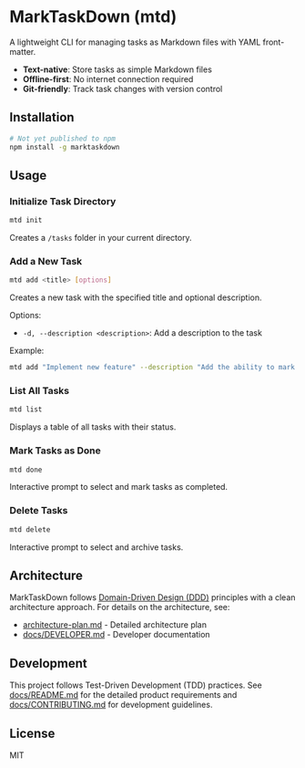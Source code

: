 # MarkTaskDown (mtd)

A lightweight CLI for managing tasks as Markdown files with YAML front-matter.

- **Text-native**: Store tasks as simple Markdown files
- **Offline-first**: No internet connection required
- **Git-friendly**: Track task changes with version control

## Installation

```bash
# Not yet published to npm
npm install -g marktaskdown
```

## Usage

### Initialize Task Directory

```bash
mtd init
```

Creates a `/tasks` folder in your current directory.

### Add a New Task

```bash
mtd add <title> [options]
```

Creates a new task with the specified title and optional description.

Options:

- `-d, --description <description>`: Add a description to the task

Example:

```bash
mtd add "Implement new feature" --description "Add the ability to mark tasks as done"
```

### List All Tasks

```bash
mtd list
```

Displays a table of all tasks with their status.

### Mark Tasks as Done

```bash
mtd done
```

Interactive prompt to select and mark tasks as completed.

### Delete Tasks

```bash
mtd delete
```

Interactive prompt to select and archive tasks.

## Architecture

MarkTaskDown follows [Domain-Driven Design (DDD)](https://en.wikipedia.org/wiki/Domain-driven_design) principles with a clean architecture approach. For details on the architecture, see:

- [architecture-plan.md](architecture-plan.md) - Detailed architecture plan
- [docs/DEVELOPER.md](docs/DEVELOPER.md) - Developer documentation

## Development

This project follows Test-Driven Development (TDD) practices. See [docs/README.md](docs/README.md) for the detailed product requirements and [docs/CONTRIBUTING.md](docs/CONTRIBUTING.md) for development guidelines.

## License

MIT
